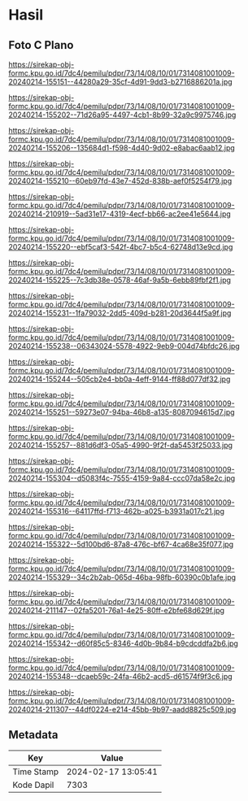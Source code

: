 # Hasil

## Foto C Plano

https://sirekap-obj-formc.kpu.go.id/7dc4/pemilu/pdpr/73/14/08/10/01/7314081001009-20240214-155151--44280a29-35cf-4d91-9dd3-b2716886201a.jpg

https://sirekap-obj-formc.kpu.go.id/7dc4/pemilu/pdpr/73/14/08/10/01/7314081001009-20240214-155202--71d26a95-4497-4cb1-8b99-32a9c9975746.jpg

https://sirekap-obj-formc.kpu.go.id/7dc4/pemilu/pdpr/73/14/08/10/01/7314081001009-20240214-155206--135684d1-f598-4d40-9d02-e8abac6aab12.jpg

https://sirekap-obj-formc.kpu.go.id/7dc4/pemilu/pdpr/73/14/08/10/01/7314081001009-20240214-155210--60eb97fd-43e7-452d-838b-aef0f5254f79.jpg

https://sirekap-obj-formc.kpu.go.id/7dc4/pemilu/pdpr/73/14/08/10/01/7314081001009-20240214-210919--5ad31e17-4319-4ecf-bb66-ac2ee41e5644.jpg

https://sirekap-obj-formc.kpu.go.id/7dc4/pemilu/pdpr/73/14/08/10/01/7314081001009-20240214-155220--ebf5caf3-542f-4bc7-b5c4-62748d13e9cd.jpg

https://sirekap-obj-formc.kpu.go.id/7dc4/pemilu/pdpr/73/14/08/10/01/7314081001009-20240214-155225--7c3db38e-0578-46af-9a5b-6ebb89fbf2f1.jpg

https://sirekap-obj-formc.kpu.go.id/7dc4/pemilu/pdpr/73/14/08/10/01/7314081001009-20240214-155231--1fa79032-2dd5-409d-b281-20d3644f5a9f.jpg

https://sirekap-obj-formc.kpu.go.id/7dc4/pemilu/pdpr/73/14/08/10/01/7314081001009-20240214-155238--06343024-5578-4922-9eb9-004d74bfdc26.jpg

https://sirekap-obj-formc.kpu.go.id/7dc4/pemilu/pdpr/73/14/08/10/01/7314081001009-20240214-155244--505cb2e4-bb0a-4eff-9144-ff88d077df32.jpg

https://sirekap-obj-formc.kpu.go.id/7dc4/pemilu/pdpr/73/14/08/10/01/7314081001009-20240214-155251--59273e07-94ba-46b8-a135-8087094615d7.jpg

https://sirekap-obj-formc.kpu.go.id/7dc4/pemilu/pdpr/73/14/08/10/01/7314081001009-20240214-155257--881d6df3-05a5-4990-9f2f-da5453f25033.jpg

https://sirekap-obj-formc.kpu.go.id/7dc4/pemilu/pdpr/73/14/08/10/01/7314081001009-20240214-155304--d5083f4c-7555-4159-9a84-ccc07da58e2c.jpg

https://sirekap-obj-formc.kpu.go.id/7dc4/pemilu/pdpr/73/14/08/10/01/7314081001009-20240214-155316--64117ffd-f713-462b-a025-b3931a017c21.jpg

https://sirekap-obj-formc.kpu.go.id/7dc4/pemilu/pdpr/73/14/08/10/01/7314081001009-20240214-155322--5d100bd6-87a8-476c-bf67-4ca68e35f077.jpg

https://sirekap-obj-formc.kpu.go.id/7dc4/pemilu/pdpr/73/14/08/10/01/7314081001009-20240214-155329--34c2b2ab-065d-46ba-98fb-60390c0b1afe.jpg

https://sirekap-obj-formc.kpu.go.id/7dc4/pemilu/pdpr/73/14/08/10/01/7314081001009-20240214-211147--02fa5201-76a1-4e25-80ff-e2bfe68d629f.jpg

https://sirekap-obj-formc.kpu.go.id/7dc4/pemilu/pdpr/73/14/08/10/01/7314081001009-20240214-155342--d60f85c5-8346-4d0b-9b84-b9cdcddfa2b6.jpg

https://sirekap-obj-formc.kpu.go.id/7dc4/pemilu/pdpr/73/14/08/10/01/7314081001009-20240214-155348--dcaeb59c-24fa-46b2-acd5-d61574f9f3c6.jpg

https://sirekap-obj-formc.kpu.go.id/7dc4/pemilu/pdpr/73/14/08/10/01/7314081001009-20240214-211307--44df0224-e214-45bb-9b97-aadd8825c509.jpg


## Metadata

| Key        | Value               |
| ---------- | ------------------- |
| Time Stamp | 2024-02-17 13:05:41 |
| Kode Dapil | 7303                |



